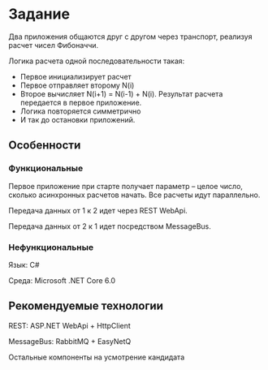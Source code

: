 # Задание
Два приложения общаются друг с другом через транспорт, реализуя расчет чисел Фибоначчи.

Логика расчета одной последовательности такая:
* Первое инициализирует расчет
* Первое отправляет второму N(i)
* Второе вычисляет N(i+1) = N(i-1) + N(i). Результат расчета передается в первое приложение.
* Логика повторяется симметрично
* И так до остановки приложений.
## Особенности
### Функциональные
Первое приложение при старте получает параметр – целое число, сколько асинхронных расчетов начать. 
Все расчеты идут параллельно.

Передача данных от 1 к 2 идет через REST WebApi.

Передача данных от 2 к 1 идет посредством MessageBus.
### Нефункциональные
Язык: C#

Среда: Microsoft .NET Core 6.0
## Рекомендуемые технологии
REST: ASP.NET WebApi + HttpClient

MessageBus: RabbitMQ + EasyNetQ

Остальные компоненты на усмотрение кандидата